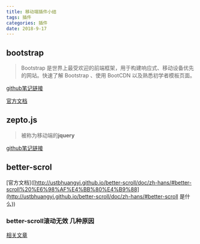 ```yaml
---
title: 移动端插件小结
tags: 插件
categories: 插件
date: 2018-9-17
---
```


## bootstrap

> Bootstrap 是世界上最受欢迎的前端框架，用于构建响应式、移动设备优先的网站。快速了解 Bootstrap 、使用 BootCDN 以及熟悉初学者模板页面。

[github笔记链接](https://github.com/BryantOut/bootstrap-learning)

[官方文档](https://v3.bootcss.com/getting-started/#download)

## zepto.js

> 被称为移动端的**jquery**

[github笔记链接](https://github.com/BryantOut/theMobileWeb#2--zeptojs)

<!--more-->

## better-scrol

[官方文档]([http://ustbhuangyi.github.io/better-scroll/doc/zh-hans/#better-scroll%20%E6%98%AF%E4%BB%80%E4%B9%88](http://ustbhuangyi.github.io/better-scroll/doc/zh-hans/#better-scroll 是什么))

### better-scroll滚动无效 几种原因

[相关文章](https://blog.csdn.net/qiqi_77_/article/details/79361413)